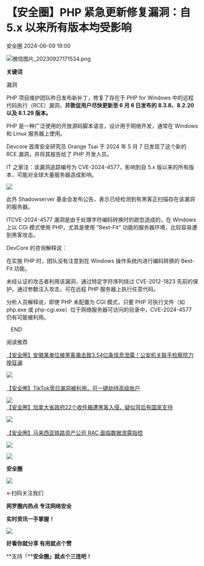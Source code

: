 #  【安全圈】PHP 紧急更新修复漏洞：自 5.x 以来所有版本均受影响   
 安全圈   2024-06-09 19:00  
  
![](https://mmbiz.qpic.cn/sz_mmbiz_png/aBHpjnrGylgOvEXHviaXu1fO2nLov9bZ055v7s8F6w1DD1I0bx2h3zaOx0Mibd5CngBwwj2nTeEbupw7xpBsx27Q/640?wx_fmt=png&from=appmsg "微信图片_20230927171534.png")  
  
  
**关键词**  
  
  
  
漏洞  
  
  
PHP 项目维护团队昨日发布新补丁，修复了存在于 PHP for Windows 中的远程代码执行（RCE）漏洞，**并敦促用户尽快更新至 6 月 6 日发布的 8.3.8、8.2.20 以及 8.1.29 版本。**  
  
PHP 是一种广泛使用的开放源码脚本语言，设计用于网络开发，通常在 Windows 和 Linux 服务器上使用。  
  
Devcore 首席安全研究员 Orange Tsai 于 2024 年 5 月 7 日发现了这个新的 RCE 漏洞，并将其报告给了 PHP 开发人员。  
  
IT 之家注：该漏洞追踪编号为 CVE-2024-4577，影响到自 5.x 版以来的所有版本，可能对全球大量服务器造成影响。  
  
![](https://mmbiz.qpic.cn/sz_mmbiz_jpg/aBHpjnrGylg3m98iaL6LEGIc2FpQUD2dib72QabMW2epGV8p51gczAamQJDm8smom4UyDniaia5opZExbZtEg7UXJQ/640?wx_fmt=jpeg&from=appmsg "")  
  
此外 Shadowserver 基金会发布公告，表示已经检测到有黑客正扫描存在该漏洞的服务器。  
  
ITCVE-2024-4577 漏洞是由于处理字符编码转换时的疏忽造成的，在 Windows 上以 CGI 模式使用 PHP，尤其是使用 "Best-Fit" 功能的服务器环境，比较容易遭到黑客攻击。  
  
DevCore 的咨询解释说：  
  
在实施 PHP 时，团队没有注意到在 Windows 操作系统内进行编码转换的 Best-Fit 功能。  
  
未经认证的攻击者利用该漏洞，通过特定字符序列绕过 CVE-2012-1823 先前的保护。通过参数注入攻击，可在远程 PHP 服务器上执行任意代码。  
  
分析人员解释说，即使 PHP 未配置为 CGI 模式，只要 PHP 可执行文件（如 php.exe 或 php-cgi.exe）位于网络服务器可访问的目录中，CVE-2024-4577 仍有可能被利用。  
  
  
   END    
  
  
阅读推荐  
  
  
[【安全圈】安徽某单位被黑客袭击致3.54亿条信息泄露！公安机关联手检察院力挽狂澜](http://mp.weixin.qq.com/s?__biz=MzIzMzE4NDU1OQ==&mid=2652061357&idx=1&sn=b19265ff01900d0995124e0a881cf86e&chksm=f36e12edc4199bfbbf18c0701b5eff8ccfa7d94f91f575d213cf26fa9f623747bab479e87b22&scene=21#wechat_redirect)  
  
  
  
![](https://mmbiz.qpic.cn/sz_mmbiz_jpg/aBHpjnrGylg3m98iaL6LEGIc2FpQUD2dibjqnDmvVdzXOcpZ7KqHibXnpJR2aRrHoAuW3koibEPicwER1UhJ2IaPomQ/640?wx_fmt=jpeg "")  
[](http://mp.weixin.qq.com/s?__biz=MzIzMzE4NDU1OQ==&mid=2652060928&idx=4&sn=f2d8dc93a6155a2a92a8db3148b35d5b&chksm=f36e1140c4199856cfdf7f6fe9794fdcf8c26069bf14ff1852b6b70a22ccbb9c5ea601a621df&scene=21#wechat_redirect)  
[【安全圈】TikTok零日漏洞被利用，可一键劫持高级账户](http://mp.weixin.qq.com/s?__biz=MzIzMzE4NDU1OQ==&mid=2652061357&idx=2&sn=f47b137a7644573cda57047d5adbcb58&chksm=f36e12edc4199bfbd2049e0a1247b0a3abe21793a69df98b86667bc42b9b3befa06edf43b38a&scene=21#wechat_redirect)  
  
  
  
![](https://mmbiz.qpic.cn/sz_mmbiz_jpg/aBHpjnrGylj6K0SURKDqKLdrGonOyfuv7MpY3ZHmqM2ticPssTqXoNoAqx3glZVGIROhpHjFShvFibaWkxODibxhw/640?wx_fmt=jpeg&from=appmsg "")  
[【安全圈】加拿大省政府22个收件箱遭黑客入侵，疑似背后有国家支持](http://mp.weixin.qq.com/s?__biz=MzIzMzE4NDU1OQ==&mid=2652061357&idx=3&sn=4441adf956b38987fcf055ff0d57061b&chksm=f36e12edc4199bfbd90b80236dbd9ddb32c1da03afeed5586efbc6b3ac1fbc4636bcb101e2e8&scene=21#wechat_redirect)  
  
  
  
![](https://mmbiz.qpic.cn/sz_mmbiz_png/aBHpjnrGylj6K0SURKDqKLdrGonOyfuvlibuHfp4YvlLxy5awSLP3ZrA2QLl26QibRWiaRlnvMjdTPKK1ENZzLibFg/640?wx_fmt=png "")  
[](http://mp.weixin.qq.com/s?__biz=MzIzMzE4NDU1OQ==&mid=2652060928&idx=4&sn=f2d8dc93a6155a2a92a8db3148b35d5b&chksm=f36e1140c4199856cfdf7f6fe9794fdcf8c26069bf14ff1852b6b70a22ccbb9c5ea601a621df&scene=21#wechat_redirect)  
[【安全圈】马来西亚铁路资产公司 RAC 面临数据泄露指控](http://mp.weixin.qq.com/s?__biz=MzIzMzE4NDU1OQ==&mid=2652061357&idx=4&sn=68cbed6724016a7dd32dde7d9b8cc792&chksm=f36e12edc4199bfb4f9938ec56ad87a76037a4d7ea9ccb54cd860b3b9b048a58716e6c55b21f&scene=21#wechat_redirect)  
  
  
  
  
  
  
![](https://mmbiz.qpic.cn/mmbiz_gif/aBHpjnrGylgeVsVlL5y1RPJfUdozNyCEft6M27yliapIdNjlcdMaZ4UR4XxnQprGlCg8NH2Hz5Oib5aPIOiaqUicDQ/640?wx_fmt=gif "")  
  
  
  
![](https://mmbiz.qpic.cn/mmbiz_png/aBHpjnrGylgeVsVlL5y1RPJfUdozNyCEDQIyPYpjfp0XDaaKjeaU6YdFae1iagIvFmFb4djeiahnUy2jBnxkMbaw/640?wx_fmt=png "")  
  
**安全圈**  
  
![](https://mmbiz.qpic.cn/mmbiz_gif/aBHpjnrGylgeVsVlL5y1RPJfUdozNyCEft6M27yliapIdNjlcdMaZ4UR4XxnQprGlCg8NH2Hz5Oib5aPIOiaqUicDQ/640?wx_fmt=gif "")  
  
  
←扫码关注我们  
  
**网罗圈内热点 专注网络安全**  
  
**实时资讯一手掌握！**  
  
  
![](https://mmbiz.qpic.cn/mmbiz_gif/aBHpjnrGylgeVsVlL5y1RPJfUdozNyCE3vpzhuku5s1qibibQjHnY68iciaIGB4zYw1Zbl05GQ3H4hadeLdBpQ9wEA/640?wx_fmt=gif "")  
  
**好看你就分享 有用就点个赞**  
  
**支持「****安全圈」就点个三连吧！**  
  
  
